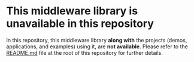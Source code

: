 # This middleware library is unavailable in this repository

In this repository, this middleware library **along with** the projects (demos, applications, and examples) using it, are **not available**. Please refer to the [README.md](../../../README.md#some-middleware-libraries-and-projects-are-unavailable-in-this-repository) file at the root of this repository for further details.
